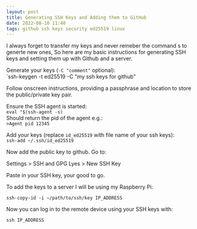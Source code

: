 ```yaml
---
layout: post
title: Generating SSH Keys and Adding them to GitHub
date: 2022-08-10 11:40
tags: github ssh keys security ed25519 linux
---
```


I always forget to transfer my keys and never remeber the command s to generte new ones, So here are my basic instructions for generating SSH keys and setting them up with Github and a server.

Generate your keys (`-C "comment"` optional):  
`ssh-keygen -t ed25519 -C "my ssh keys for github"  
  
Follow onscreen instructions, providing a passphrase and location to store the public/private key pair.  
<!--more-->    
Ensure the SSH agent is started:    
`eval "$(ssh-agent -s)`  
Should return the pid of the agent e.g.:  
`>Agent pid 12345`  
 
Add your keys (replace `id_ed25519` with file name of your ssh keys):  
`ssh-add ~/.ssh/id_ed25519`  
  
Now add the public key to github. Go to:  
  
Settings > SSH and GPG Lyes > New SSH Key  
  
Paste in your SSH key, your good to go.
  
To add the keys to a server I will be using my Raspberry Pi:  
  
`ssh-copy-id -i ~/path/to/ssh/key IP_ADDRESS`  
  
Now you can log in to the remote device using your SSH keys with:  
  
`ssh IP_ADDRESS`



